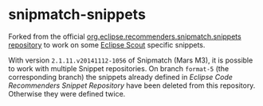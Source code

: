 snipmatch-snippets
========================

Forked from the official [org.eclipse.recommenders.snipmatch.snippets repository](http://git.eclipse.org/c/recommenders/org.eclipse.recommenders.snipmatch.snippets.git/) to work on some [Eclipse Scout](http://www.eclipse.org/scout) specific snippets.

With version `2.1.11.v20141112-1056` of Snipmatch (Mars M3), it is possible to work with multiple Snippet repositories. 
On branch `format-5` (the corresponding branch) the snippets already defined in *Eclipse Code Recommenders Snippet Repository* have been deleted from this repository. Otherwise they were defined twice.
